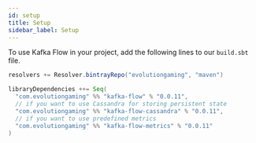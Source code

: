 ```yaml
---
id: setup
title: Setup
sidebar_label: Setup
---
```


To use Kafka Flow in your project, add the following lines to our `build.sbt`
file.

```scala
resolvers += Resolver.bintrayRepo("evolutiongaming", "maven")

libraryDependencies ++= Seq(
  "com.evolutiongaming" %% "kafka-flow" % "0.0.11",
  // if you want to use Cassandra for storing persistent state
  "com.evolutiongaming" %% "kafka-flow-cassandra" % "0.0.11",
  // if you want to use predefined metrics
  "com.evolutiongaming" %% "kafka-flow-metrics" % "0.0.11"
)
```